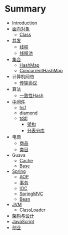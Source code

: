 # Summary

* [Introduction](README.md)
* [面向对象](面向对象.md)
   * [Class](Class.md)
* [并发](并发.md)
   * [线程](线程.md)
   * [线程池](线程池.md)
* [集合](集合.md)
   * [HashMap](HashMap.md)
   * [ConcurrentHashMap](ConcurrentHashMap.md)
* 计算机网络
   * [传输协议](传输协议.md)
* 算法
   * [一致性Hash](一致性Hash.md)
* [中间件](中间件.md)
   * [hsf](hsf.md)
   * [diamond](diamond.md)
   * [tddl](tddl.md)
       * [架构](架构.md)
       * [分表分库](分表分库.md)
* 电商
   * [商品](商品.md)
   * [类目](类目.md)
* Guava
   * [Cache](Cache.md)
   * [Base](base.md)
* [Spring](Spring/README.md)
   * [AOP](Spring/AOP.md)
   * [事务](Spring/事务.md)
   * [IOC](Spring/IOC.md)
   * [SpringMVC](Spring/SpringMVC.md)
   * [Bean](Spring/Bean.md)
* [JVM](JVM)
   * [ClassLoader](ClassLoader.md)
* [架构与设计](架构与设计.md)
* [JavaScript](javascript.md)
* [创业](创业.md)

